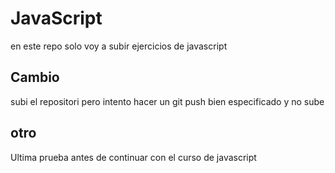 # JavaScript
en este repo solo voy a subir ejercicios de javascript

## Cambio

subi el repositori pero intento hacer un git push bien especificado y no sube

## otro

Ultima prueba antes de continuar con el curso  de javascript
